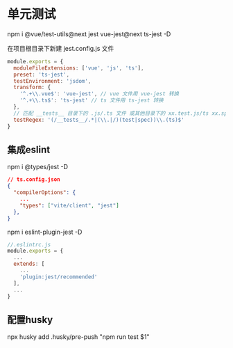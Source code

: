 # 单元测试

npm i @vue/test-utils@next jest vue-jest@next ts-jest -D

在项目根目录下新建 jest.config.js 文件

```js
module.exports = {
  moduleFileExtensions: ['vue', 'js', 'ts'],
  preset: 'ts-jest',
  testEnvironment: 'jsdom',
  transform: {
    '^.+\\.vue$': 'vue-jest', // vue 文件用 vue-jest 转换
    '^.+\\.ts$': 'ts-jest' // ts 文件用 ts-jest 转换
  },
  // 匹配 __tests__ 目录下的 .js/.ts 文件 或其他目录下的 xx.test.js/ts xx.spec.js/ts
  testRegex: '(/__tests__/.*|(\\.|/)(test|spec))\\.(ts)$'
}
```

## 集成eslint

npm i @types/jest -D

```json
// ts.config.json
{
  "compilerOptions": {
    ...
    "types": ["vite/client", "jest"]
  },
}
```

npm i eslint-plugin-jest -D

```js
//.eslintrc.js
module.exports = {
  ...
  extends: [
    ...
    'plugin:jest/recommended'
  ],
  ...
}
```

## 配置husky

npx husky add .husky/pre-push "npm run test $1"
